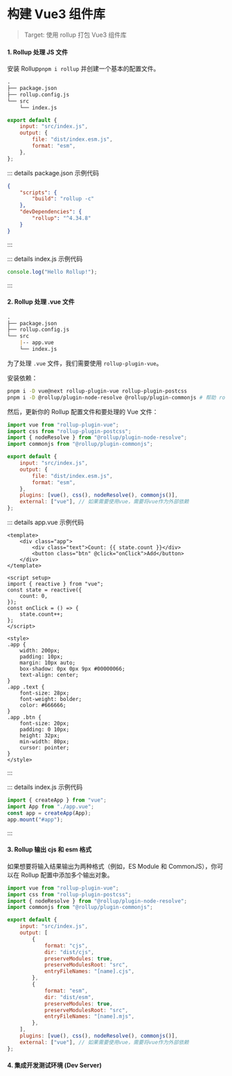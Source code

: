 # 构建 Vue3 组件库

> Target: 使用 rollup 打包 Vue3 组件库

#### 1. Rollup 处理 JS 文件

安装 Rollup`pnpm i rollup` 并创建一个基本的配置文件。

```md
. 
├── package.json 
├── rollup.config.js 
└── src     
    └── index.js
```

```js
export default {
	input: "src/index.js",
	output: {
		file: "dist/index.esm.js",
		format: "esm",
	},
};
```

::: details package.json 示例代码

```json
{
	"scripts": {
		"build": "rollup -c"
	},
	"devDependencies": {
		"rollup": "^4.34.8"
	}
}
```

:::





::: details index.js 示例代码

```js
console.log("Hello Rollup!");
```

:::

#### 2. Rollup 处理 .vue 文件

```md
. 
├── package.json 
├── rollup.config.js 
└── src 
    |-- app.vue     
    └── index.js
```

为了处理 `.vue` 文件，我们需要使用 `rollup-plugin-vue`。

安装依赖：

```bash
pnpm i -D vue@next rollup-plugin-vue rollup-plugin-postcss
pnpm i -D @rollup/plugin-node-resolve @rollup/plugin-commonjs # 帮助 rollup 解析第三方模块
```

然后，更新你的 Rollup 配置文件和要处理的 Vue 文件：


```js
import vue from "rollup-plugin-vue";
import css from "rollup-plugin-postcss";
import { nodeResolve } from "@rollup/plugin-node-resolve";
import commonjs from "@rollup/plugin-commonjs";

export default {
	input: "src/index.js",
	output: {
		file: "dist/index.esm.js",
		format: "esm",
	},
	plugins: [vue(), css(), nodeResolve(), commonjs()],
	external: ["vue"], // 如果需要使用vue，需要将vue作为外部依赖
};
```

::: details app.vue 示例代码

```vue
<template>
	<div class="app">
		<div class="text">Count: {{ state.count }}</div>
		<button class="btn" @click="onClick">Add</button>
	</div>
</template>

<script setup>
import { reactive } from "vue";
const state = reactive({
	count: 0,
});
const onClick = () => {
	state.count++;
};
</script>

<style>
.app {
	width: 200px;
	padding: 10px;
	margin: 10px auto;
	box-shadow: 0px 0px 9px #00000066;
	text-align: center;
}
.app .text {
	font-size: 28px;
	font-weight: bolder;
	color: #666666;
}
.app .btn {
	font-size: 20px;
	padding: 0 10px;
	height: 32px;
	min-width: 80px;
	cursor: pointer;
}
</style>
```

:::

::: details index.js 示例代码

```js
import { createApp } from "vue";
import App from "./app.vue";
const app = createApp(App);
app.mount("#app");
```

:::




#### 3. Rollup 输出 cjs 和 esm 格式

如果想要将输入结果输出为两种格式（例如，ES Module 和 CommonJS），你可以在 Rollup 配置中添加多个输出对象。

```js
import vue from "rollup-plugin-vue";
import css from "rollup-plugin-postcss";
import { nodeResolve } from "@rollup/plugin-node-resolve";
import commonjs from "@rollup/plugin-commonjs";

export default {
	input: "src/index.js",
	output: [
		{
			format: "cjs",
			dir: "dist/cjs",
			preserveModules: true,
			preserveModulesRoot: "src",
			entryFileNames: "[name].cjs",
		},
		{
			format: "esm",
			dir: "dist/esm",
			preserveModules: true,
			preserveModulesRoot: "src",
			entryFileNames: "[name].mjs",
		},
	],
	plugins: [vue(), css(), nodeResolve(), commonjs()],
	external: ["vue"], // 如果需要使用vue，需要将vue作为外部依赖
};
```

#### 4. 集成开发测试环境 (Dev Server)


<!--  -->

<!-- #### 4. 转化和压缩 -> 输出结果

你可以使用 `rollup-plugin-esbuild` 插件来压缩和转换你的代码。

然后，在你的 Rollup 配置文件中添加这个插件：

```js
import vue from "rollup-plugin-vue";
import css from "rollup-plugin-postcss";
import { nodeResolve } from "@rollup/plugin-node-resolve";
import commonjs from "@rollup/plugin-commonjs";
import esbuild from "rollup-plugin-esbuild";

export default {
  input: "src/index.js",
  output: [
    {
      format: "cjs",
      dir: "dist/cjs",
      preserveModules: true,
      preserveModulesRoot: "src",
      entryFileNames: "[name].cjs",
    },
    {
      format: "esm",
      dir: "dist/esm",
      preserveModules: true,
      preserveModulesRoot: "src",
      entryFileNames: "[name].mjs",
    },
  ],
  plugins: [
    vue(),
    css(),
    nodeResolve(),
    commonjs(),
    esbuild({
      target: "es2020", // 设置 ECMAScript 目标版本
      minify: true, // 启用代码压缩
    }),
  ],
  external: ["vue"], // 如果需要使用vue，需要将vue作为外部依赖
};
``` -->
